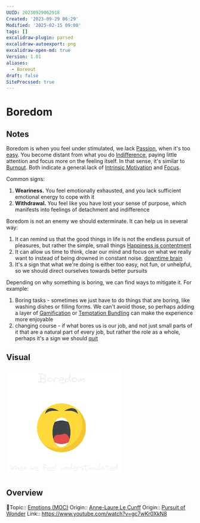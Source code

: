 ```yaml
---
UUID: 20230929062918
Created: '2023-09-29 06:29'
Modified: '2025-02-15 09:08'
tags: []
excalidraw-plugin: parsed
excalidraw-autoexport: png
excalidraw-open-md: true
Version: 1.01
aliases:
  - Boreout
draft: false
SiteProcssed: true
---
```


# Boredom

## Notes

Boredom is when you feel under stimulated, we lack [Passion](/notes/passion.md), when it's too [easy](/notes/struggle.md). You become distant from what you do [Indifference](/notes/indifference.md), paying little attention and focus more on the feeling itself. In that sense, it's similar to [Burnout](/notes/burnout.md). Both indicate a general lack of [Intrinsic Motivation](/notes/intrinsic-motivation.md) and [Focus](/notes/focus.md).

Common signs:
1. **Weariness.** You feel emotionally exhausted, and you lack sufficient emotional energy to cope with it
2. **Withdrawal.** You feel like you have lost your sense of purpose, which manifests into feelings of detachment and indifference

Boredom is not an enemy we should exterminate. It can help us in several way:
1. It can remind us that the good things in life is not the endless pursuit of pleasures, but rather the simple, small things [Happiness is contentment](/notes/happiness-is-contentment.md)
2. It can allow us time to think, clear our mind and focus on what we really want to instead of being drowned in constant noise. [downtime brain](/notes/downtime-brain.md)
3. It's a sign that what we're doing is either too easy, not fun, or unhelpful, so we should direct ourselves towards better pursuits

Depending on why something is boring, we can find ways to mitigate it. For example:
1. Boring tasks - sometimes we just have to do things that are boring, like washing dishes or filling forms. We can't avoid those, so perhaps adding a layer of [Gamification](/notes/gamification.md) or [Temptation Bundling](/notes/temptation-bundling.md) can make the experience more enjoyable
2. changing course - if what bores us is our job, and not just small parts of it that are a natural part of every job, but rather the role as a whole, perhaps it's a sign we should [quit](/notes/when-to-quit.md)

## Visual

![Boredom.webp](/notes/boredom.webp)

## Overview
🔼Topic:: [Emotions (MOC)](/mocs/emotions-moc.md)
Origin:: [Anne-Laure Le Cunff](/notes/anne-laure-le-cunff.md)
Origin:: [Pursuit of Wonder](/notes/pursuit-of-wonder.md)
Link:: https://www.youtube.com/watch?v=gc7wKr0XkN8


